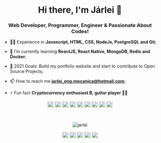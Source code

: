 <h1 align="center">Hi there, I'm Járlei 👋</h1>
<h3 align="center">Web Developer, Programmer, Engineer & Passionate About Codes!</h3>

- 👨‍💻 Experience in **Javascript, HTML, CSS, NodeJs, PostgreSQL and Git**;

- 🌱 I’m currently learning **ReactJS, React Native, MongoDB, Redis and Docker**;

- 🥅 2021 Goals: Build my portfolio website and start to contribute to Open Source Projects;

- 📫 How to reach me **jarlei_eng.mecanica@hotmail.com**;

- ⚡ Fun fact **Cryptocurrency enthusiast ₿, guitar player 🎸😜**


<p align="center">
<img src="https://devicons.github.io/devicon/devicon.git/icons/react/react-original-wordmark.svg" alt="react" width="20" height="20"/>
<img src="https://devicons.github.io/devicon/devicon.git/icons/css3/css3-original-wordmark.svg" alt="css3"  width="20" height="20"/>
<img src="https://devicons.github.io/devicon/devicon.git/icons/html5/html5-original-wordmark.svg" alt="html5"  width="20" height="20"/>
<img src="https://devicons.github.io/devicon/devicon.git/icons/javascript/javascript-original.svg" alt="javascript" width="20" height="20"/>
<img src="https://devicons.github.io/devicon/devicon.git/icons/postgresql/postgresql-original-wordmark.svg" alt="postgresql" width="20" height="20"/>
<img src="https://devicons.github.io/devicon/devicon.git/icons/nodejs/nodejs-original.svg" alt="nodejs" width="20" height="20"/>
<img src="https://devicons.github.io/devicon/devicon.git/icons/git/git-original.svg" alt="nodejs" width="20" height="20"/>
<img src="https://devicon.dev/devicon.git/icons/redis/redis-original.svg" alt="nodejs" width="20" height="20"/>
<img src="https://devicon.dev/devicon.git/icons/docker/docker-original.svg" alt="nodejs" width="20" height="20"/>
</p>
<br>
<p align="center">
<img src="https://github-readme-stats.vercel.app/api?username=jarlei3m&show_icons=true" alt="jarlei"/> 
</p>

<p align="center">
<a href="https://twitter.com/https://twitter.com/VanaheimEng" target="blank"><img align="center" src="https://cdn.jsdelivr.net/npm/simple-icons@3.0.1/icons/twitter.svg" alt="jarlei" height="20" width="20" /></a>
<a href="https://linkedin.com/in/jarleirodrigues" target="blank"><img align="center" src="https://cdn.jsdelivr.net/npm/simple-icons@3.0.1/icons/linkedin.svg" alt="jarlei" height="20" width="20" /></a>
<a href="https://codesandbox.com/jarlei3m" target="blank"><img align="center" src="https://cdn.jsdelivr.net/npm/simple-icons@3.0.1/icons/codesandbox.svg" alt="jarlei" height="20" width="20" /></a>
<a href="https://fb.com/jarlei.rodrigues" target="blank"><img align="center" src="https://cdn.jsdelivr.net/npm/simple-icons@3.0.1/icons/facebook.svg" alt="jarlei" height="20" width="20" /></a>
<a href="https://instagram.com/rodrigues.jarlei" target="blank"><img align="center" src="https://cdn.jsdelivr.net/npm/simple-icons@3.0.1/icons/instagram.svg" alt="jarlei" height="20" width="20" /></a>
</p>
